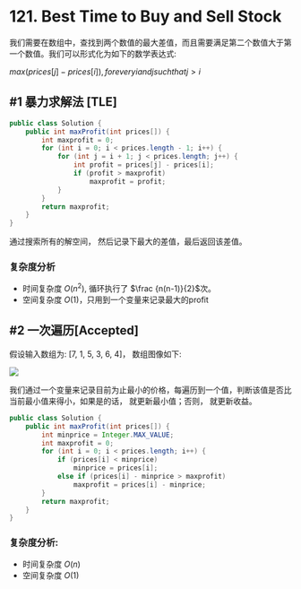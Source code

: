 # 121. Best Time to Buy and Sell Stock

我们需要在数组中，查找到两个数值的最大差值，而且需要满足第二个数值大于第一个数值。我们可以形式化为如下的数学表达式:

$max(prices[j] - prices[i]), for every i and j such that j > i$

## #1 暴力求解法 [TLE]

```java
public class Solution {
    public int maxProfit(int prices[]) {
        int maxprofit = 0;
        for (int i = 0; i < prices.length - 1; i++) {
            for (int j = i + 1; j < prices.length; j++) {
                int profit = prices[j] - prices[i];
                if (profit > maxprofit)
                    maxprofit = profit;
            }
        }
        return maxprofit;
    }
}
```

通过搜索所有的解空间， 然后记录下最大的差值，最后返回该差值。

### 复杂度分析

- 时间复杂度 $O(n^2)$, 循环执行了 $\frac {n(n-1)}{2}$次。
- 空间复杂度 $O(1)$，只用到一个变量来记录最大的profit

## #2 一次遍历[Accepted]

假设输入数组为: [7, 1, 5, 3, 6, 4]， 数组图像如下:

![](https://leetcode.com/media/original_images/121_profit_graph.png)

我们通过一个变量来记录目前为止最小的价格，每遍历到一个值，判断该值是否比当前最小值来得小，如果是的话， 就更新最小值；否则， 就更新收益。

```java
public class Solution {
    public int maxProfit(int prices[]) {
        int minprice = Integer.MAX_VALUE;
        int maxprofit = 0;
        for (int i = 0; i < prices.length; i++) {
            if (prices[i] < minprice)
                minprice = prices[i];
            else if (prices[i] - minprice > maxprofit)
                maxprofit = prices[i] - minprice;
        }
        return maxprofit;
    }
}
```

### 复杂度分析:

- 时间复杂度 $O(n)$
- 空间复杂度 $O(1)$

